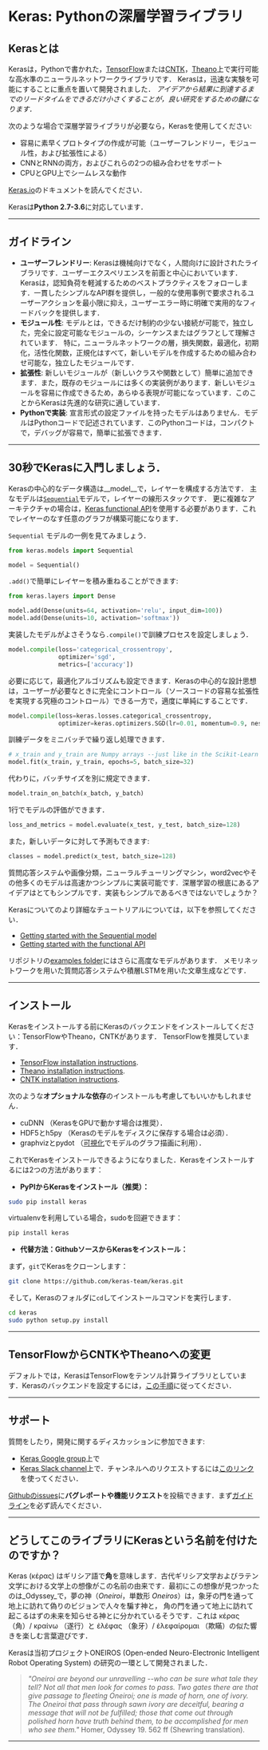 # Keras: Pythonの深層学習ライブラリ

## Kerasとは

Kerasは，Pythonで書かれた，[TensorFlow](https://github.com/tensorflow/tensorflow)または[CNTK](https://github.com/Microsoft/cntk)，[Theano](https://github.com/Theano/Theano)上で実行可能な高水準のニューラルネットワークライブラリです．
Kerasは，迅速な実験を可能にすることに重点を置いて開発されました．
*アイデアから結果に到達するまでのリードタイムをできるだけ小さくすることが，良い研究をするための鍵になります．*

次のような場合で深層学習ライブラリが必要なら，Kerasを使用してください:

- 容易に素早くプロトタイプの作成が可能（ユーザーフレンドリー，モジュール性，および拡張性による）
- CNNとRNNの両方，およびこれらの2つの組み合わせをサポート
- CPUとGPU上でシームレスな動作

[Keras.io](https://keras.io)のドキュメントを読んでください．

Kerasは**Python 2.7-3.6**に対応しています．


------------------


## ガイドライン

- __ユーザーフレンドリー__: Kerasは機械向けでなく，人間向けに設計されたライブラリです．ユーザーエクスペリエンスを前面と中心においています．Kerasは，認知負荷を軽減するためのベストプラクティスをフォローします．一貫したシンプルなAPI群を提供し，一般的な使用事例で要求されるユーザーアクションを最小限に抑え，ユーザーエラー時に明確で実用的なフィードバックを提供します．
- __モジュール性__: モデルとは，できるだけ制約の少ない接続が可能で，独立した，完全に設定可能なモジュールの，シーケンスまたはグラフとして理解されています．
特に，ニューラルネットワークの層，損失関数，最適化，初期化，活性化関数，正規化はすべて，新しいモデルを作成するための組み合わせ可能な，独立したモジュールです．
- __拡張性__: 新しいモジュールが（新しいクラスや関数として）簡単に追加できます．また，既存のモジュールには多くの実装例があります．新しいモジュールを容易に作成できるため，あらゆる表現が可能になっています．このことからKerasは先進的な研究に適しています．
- __Pythonで実装__: 宣言形式の設定ファイルを持ったモデルはありません．モデルはPythonコードで記述されています．このPythonコードは，コンパクトで，デバッグが容易で，簡単に拡張できます．


------------------


## 30秒でKerasに入門しましょう．

Kerasの中心的なデータ構造は__model__で，レイヤーを構成する方法です．
主なモデルは[`Sequential`](http://keras.io/getting-started/sequential-model-guide)モデルで，レイヤーの線形スタックです．
更に複雑なアーキテクチャの場合は，[Keras functional API](http://keras.io/getting-started/functional-api-guide)を使用する必要があります．これでレイヤーのなす任意のグラフが構築可能になります．

`Sequential` モデルの一例を見てみましょう．

```python
from keras.models import Sequential

model = Sequential()
```

`.add()`で簡単にレイヤーを積み重ねることができます:

```python
from keras.layers import Dense

model.add(Dense(units=64, activation='relu', input_dim=100))
model.add(Dense(units=10, activation='softmax'))
```

実装したモデルがよさそうなら`.compile()`で訓練プロセスを設定しましょう．

```python
model.compile(loss='categorical_crossentropy',
              optimizer='sgd',
              metrics=['accuracy'])
```

必要に応じて，最適化アルゴリズムも設定できます．Kerasの中心的な設計思想は，ユーザーが必要なときに完全にコントロール（ソースコードの容易な拡張性を実現する究極のコントロール）できる一方で，適度に単純にすることです．

```python
model.compile(loss=keras.losses.categorical_crossentropy,
              optimizer=keras.optimizers.SGD(lr=0.01, momentum=0.9, nesterov=True))
```

訓練データをミニバッチで繰り返し処理できます．

```python
# x_train and y_train are Numpy arrays --just like in the Scikit-Learn API.
model.fit(x_train, y_train, epochs=5, batch_size=32)
```

代わりに，バッチサイズを別に規定できます．

```python
model.train_on_batch(x_batch, y_batch)
```

1行でモデルの評価ができます．

```python
loss_and_metrics = model.evaluate(x_test, y_test, batch_size=128)
```

また，新しいデータに対して予測もできます:

```python
classes = model.predict(x_test, batch_size=128)
```

質問応答システムや画像分類，ニューラルチューリングマシン，word2vecやその他多くのモデルは高速かつシンプルに実装可能です．深層学習の根底にあるアイデアはとてもシンプルです．実装もシンプルであるべきではないでしょうか？

Kerasについてのより詳細なチュートリアルについては，以下を参照してください．

- [Getting started with the Sequential model](http://keras.io/getting-started/sequential-model-guide)
- [Getting started with the functional API](http://keras.io/getting-started/functional-api-guide)

リポジトリの[examples folder](https://github.com/keras-team/keras/tree/master/examples)にはさらに高度なモデルがあります．
メモリネットワークを用いた質問応答システムや積層LSTMを用いた文章生成などです．


------------------


## インストール

Kerasをインストールする前にKerasのバックエンドをインストールしてください：TensorFlowやTheano，CNTKがあります．
TensorFlowを推奨しています．

- [TensorFlow installation instructions](https://www.tensorflow.org/install/).
- [Theano installation instructions](http://deeplearning.net/software/theano/install.html#install).
- [CNTK installation instructions](https://docs.microsoft.com/en-us/cognitive-toolkit/setup-cntk-on-your-machine).

次のような**オプショナルな依存**のインストールも考慮してもいいかもしれません．

- cuDNN （KerasをGPUで動かす場合は推奨）．
- HDF5とh5py （Kerasのモデルをディスクに保存する場合は必須）．
- graphvizとpydot （[可視化](https://keras.io/visualization/)でモデルのグラフ描画に利用）．

これでKerasをインストールできるようになりました．Kerasをインストールするには2つの方法があります：

- **PyPIからKerasをインストール（推奨）：**

```sh
sudo pip install keras
```

virtualenvを利用している場合，sudoを回避できます：

```sh
pip install keras
```

- **代替方法：GithubソースからKerasをインストール：**

まず，`git`でKerasをクローンします：

```sh
git clone https://github.com/keras-team/keras.git
```

そして，Kerasのフォルダに`cd`してインストールコマンドを実行します．
```sh
cd keras
sudo python setup.py install
```

------------------


## TensorFlowからCNTKやTheanoへの変更

デフォルトでは，KerasはTensorFlowをテンソル計算ライブラリとしています．Kerasのバックエンドを設定するには，[この手順](http://keras.io/backend/)に従ってください．


------------------


## サポート

質問をしたり，開発に関するディスカッションに参加できます:

- [Keras Google group](https://groups.google.com/forum/#!forum/keras-users)上で
- [Keras Slack channel](https://kerasteam.slack.com)上で．チャンネルへのリクエストするには[このリンク](https://keras-slack-autojoin.herokuapp.com/)を使ってください．

 [Githubのissues](https://github.com/keras-team/keras/issues)に**バグレポートや機能リクエスト**を投稿できます．まず[ガイドライン](https://github.com/keras-team/keras/blob/master/CONTRIBUTING.md)を必ず読んでください．

------------------


## どうしてこのライブラリにKerasという名前を付けたのですか？

Keras (κέρας) はギリシア語で**角**を意味します．古代ギリシア文学およびラテン文学における文学上の想像がこの名前の由来です．最初にこの想像が見つかったのは_Odyssey_で，夢の神（_Oneiroi_，単数形 _Oneiros_）は，象牙の門を通って地上に訪れて偽りのビジョンで人々を騙す神と， 角の門を通って地上に訪れて起こるはずの未来を知らせる神とに分かれているそうです．これは κέρας （角）/ κραίνω （遂行）と ἐλέφας （象牙）/ ἐλεφαίρομαι （欺瞞）の似た響きを楽しむ言葉遊びです．

Kerasは当初プロジェクトONEIROS (Open-ended Neuro-Electronic Intelligent Robot Operating System) の研究の一環として開発されました．

>_"Oneiroi are beyond our unravelling --who can be sure what tale they tell? Not all that men look for comes to pass. Two gates there are that give passage to fleeting Oneiroi; one is made of horn, one of ivory. The Oneiroi that pass through sawn ivory are deceitful, bearing a message that will not be fulfilled; those that come out through polished horn have truth behind them, to be accomplished for men who see them."_ Homer, Odyssey 19. 562 ff (Shewring translation).

------------------
